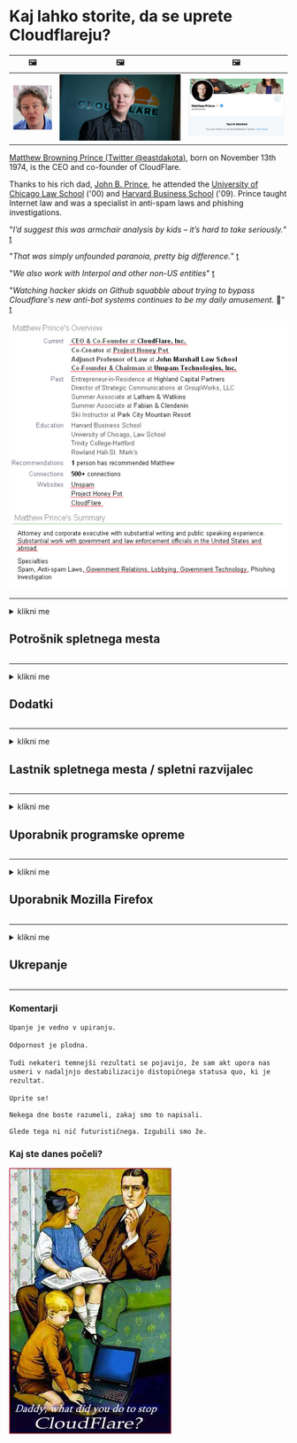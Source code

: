 # Kaj lahko storite, da se uprete Cloudflareju?

| 🖼 | 🖼 | 🖼 |
| --- | --- | --- |
| ![](../image/matthew_prince_teen.jpg) | ![](../image/matthew_prince.jpg) | ![](../image/blockedbymatthewprince.jpg) |


[Matthew Browning Prince (Twitter @eastdakota)](https://twitter.com/eastdakota), born on November 13th 1974, is the CEO and co-founder of CloudFlare.

Thanks to his rich dad, [John B. Prince](http://web.archive.org/web/20081002173414/http://www.mufranchisee.com/article/453/), he attended the [University of Chicago Law School](https://en.wikipedia.org/wiki/University_of_Chicago_Law_School) ('00) and [Harvard Business School](https://en.wikipedia.org/wiki/Harvard_Business_School) ('09). Prince taught Internet law and was a specialist in anti-spam laws and phishing investigations.


"*I’d suggest this was armchair analysis by kids – it’s hard to take seriously.*" [t](https://www.theguardian.com/technology/2015/nov/19/cloudflare-accused-by-anonymous-helping-isis)

"*That was simply unfounded paranoia, pretty big difference.*"  [t](https://twitter.com/xxdesmus/status/992757936123359233)

"*We also work with Interpol and other non-US entities*" [t](https://twitter.com/eastdakota/status/1203028504184360960)

"*Watching hacker skids on Github squabble about trying to bypass Cloudflare's new anti-bot systems continues to be my daily amusement.* 🍿" [t](https://twitter.com/eastdakota/status/1273277839102656515)


![](../image/whoismp.jpg)

---


<details>
<summary>klikni me

## Potrošnik spletnega mesta
</summary>


- Če spletno mesto, ki vam je všeč, uporablja Cloudflare, mu povejte, naj ne uporablja Cloudflareja.
  - Jokanje v družabnih omrežjih, kot so Facebook, Reddit, Twitter ali Mastodon, ne vpliva. [Dejanja so glasnejša od hashtagov.](https://twitter.com/phyzonloop/status/1274132092490862594)
  - Poskusite stopiti v stik z lastnikom spletnega mesta, če želite biti koristni.

[Je dejal Cloudflare](https://github.com/Eloston/ungoogled-chromium/issues/783):
```
Priporočamo, da se obrnete na skrbnike za določene storitve ali spletna mesta, s katerimi naletite, in delite svoje izkušnje.
```

[Če tega ne zahtevate, lastnik spletnega mesta nikoli ne pozna te težave.](../PEOPLE.md)

![](../image/liberapay.jpg)

[Uspešen primer](https://counterpartytalk.org/t/turn-off-cloudflare-on-counterparty-co-plz/164/5).<br>
Imate težavo? [Zvišajte svoj glas zdaj.](https://github.com/maraoz/maraoz.github.io/issues/1) Primer spodaj.

```
Pomagate samo podjetniški cenzuri in množičnemu nadzoru.
https://codeberg.org/crimeflare/cloudflare-tor/src/branch/master/README.md
```

```
Vaša spletna stran je v zasebnem obzidanem vrtu CloudFlare, ki krši zasebnost.
https://codeberg.org/crimeflare/cloudflare-tor/
```

- Vzemite si nekaj časa za branje pravilnika o zasebnosti spletnega mesta.
  - če je spletno mesto za Cloudflare ali spletno mesto uporablja storitve, povezane z Cloudflare.

Pojasniti mora, kaj je "Cloudflare", in prositi za dovoljenje za skupno rabo vaših podatkov z Cloudflare. Če tega ne storite, bo prišlo do kršitve zaupanja, zato se je treba izogibati zadevnemu spletnemu mestu.

[Primer sprejemljive politike zasebnosti je tukaj](https://archive.is/bDlTz) ("Subprocessors" > "Entity Name")

```
Prebral sem vašo politiko zasebnosti in ne najdem besede Cloudflare.
Nočem deliti podatkov z vami, če še naprej pošiljate moje podatke v Cloudflare.
https://codeberg.org/crimeflare/cloudflare-tor/
```

To je primer politike zasebnosti, ki nima besede Cloudflare.
[Liberland Jobs](https://archive.is/daKIr) [privacy policy](https://docsend.com/view/feiwyte):

![](../image/cfwontobey.jpg)

Cloudflare ima svojo politiko zasebnosti.
[Cloudflare obožuje doxxing ljudi.](https://www.reddit.com/r/GamerGhazi/comments/2s64fe/be_wary_reporting_to_cloudflare/)

Tukaj je dober primer obrazca za prijavo na spletno mesto.
AFAIK, to stori nič spletnega mesta. Ali jim boste zaupali?

```
S klikom na »Prijavi se za XYZ« se strinjate z našimi pogoji storitve in izjavo o zasebnosti.
Prav tako se strinjate, da boste svoje podatke delili z Cloudflare in se strinjate tudi z izjavo o zasebnosti Cloudflare.
Če Cloudflare razkrije vaše podatke ali vam ne dovoli, da se povežete z našimi strežniki, nismo krivi mi. [*]

[ Prijavite se ] [ ne strinjam se ]
```
[*] [PEOPLE.md](../PEOPLE.md)


- Poskusite ne uporabljati njihove storitve. Ne pozabite, da vas opazuje Cloudflare.
  - ["I'm in your TLS, sniffin' your passworz"](../image/iminurtls.jpg)

- Poiščite drugo spletno stran. Na internetu obstajajo alternative in priložnosti!

- Prepričajte svoje prijatelje, naj Tor uporabljajo vsak dan.
  - Anonimnost bi morala biti standard odprtega interneta!
  - [Upoštevajte, da projekt Tor temu projektu ni všeč.](../HISTORY.md)

</details>

------

<details>
<summary>klikni me

## Dodatki
</summary>

- Če je vaš brskalnik Firefox, Tor Browser ali Ungoogled Chromium, uporabite enega od teh spodnjih dodatkov.
  - Če želite dodati drug nov dodatek, o tem najprej vprašajte.


| Ime | Razvijalec | Podpora | Lahko blokira | Lahko obvesti | Chrome |
| -------- | -------- | -------- | -------- | -------- | -------- |
| [Bloku Cloudflaron MITM-Atakon](../subfiles/about.bcma.md) | #Addon | [ ? ](README.md) | **Da**     | **Da**     |  **Da** |
| [Ĉu ligoj estas vundeblaj al MITM-atako?](../subfiles/about.ismm.md) | #Addon | [ ? ](README.md) | Ne     | **Da**     |  **Da** |
| [Ĉu ĉi tiuj ligoj blokos Tor-uzanton?](../subfiles/about.isat.md) | #Addon | [ ? ](README.md) | Ne     | **Da**     |  **Da** |
| [Block Cloudflare MITM Attack](https://trac.torproject.org/projects/tor/attachment/ticket/24351/block_cloudflare_mitm_attack-1.0.14.1-an%2Bfx.xpi)<br>[**DELETED BY TOR PROJECT**](../HISTORY.md) | nullius | [ ? ](tool/block_cloudflare_mitm_fx), [Link](README.md) | **Da**     | **Da**     |  Ne |
| [TPRB](http://34ahehcli3epmhbu2wbl6kw6zdfl74iyc4vg3ja4xwhhst332z3knkyd.onion/) | Sw | [ ? ](http://34ahehcli3epmhbu2wbl6kw6zdfl74iyc4vg3ja4xwhhst332z3knkyd.onion/) | **Da**     | **Da**     |  Ne |
| [Detect Cloudflare](https://addons.mozilla.org/en-US/firefox/addon/detect-cloudflare/) | Frank Otto | [ ? ](https://github.com/traktofon/cf-detect) | Ne     | **Da**     |  Ne |
| [True Sight](https://addons.mozilla.org/en-US/firefox/addon/detect-cloudflare-plus/) | claustromaniac | [ ? ](https://github.com/claustromaniac/detect-cloudflare-plus) | Ne     | **Da**     |  Ne |
| [Which Cloudflare datacenter am I visiting?](https://addons.mozilla.org/en-US/firefox/addon/cf-pop/) | 依云 | [ ? ](https://github.com/lilydjwg/cf-pop) | Ne     | **Da**     |  Ne |


- "Decentraleyes" lahko ustavijo povezavo z "CDNJS (Cloudflare)".
  - Številnim zahtevam preprečuje dostop do omrežij in lokalnim datotekam preprečuje, da bi se mesta zlomila.
  - Razvijalec je odgovoril: "[very concerning indeed](https://github.com/Synzvato/decentraleyes/issues/236#issuecomment-352049501)", "[widespread usage severely centralizes the web](https://github.com/Synzvato/decentraleyes/issues/251#issuecomment-366752049)"

- [Potrdilo Cloudflare lahko tudi odstranite ali mu ne zaupate iz svojega overitelja potrdil (CA).](https://www.ssl.com/how-to/remove-root-certificate-firefox/)

</details>

------

<details>
<summary>klikni me

## Lastnik spletnega mesta / spletni razvijalec
</summary>


![](../image/word_cloudflarefree.jpg)

- Ne uporabljajte raztopine Cloudflare, Obdobje.
  - Lahko tudi boljše od tega, kajne? [Tukaj je opisano, kako odstranite naročnine, načrte, domene ali račune na Cloudflare.](https://support.cloudflare.com/hc/en-us/articles/200167776-Removing-subscriptions-plans-domains-or-accounts)

| 🖼 | 🖼 |
| --- | --- |
| ![](../image/htmlalertcloudflare.jpg) | ![](../image/htmlalertcloudflare2.jpg) |

- Želite več strank? Veš kaj storiti. Namig je "nad črto".
  - [Pozdravljeni, napisali ste »Vašo zasebnost jemljemo resno«, vendar sem dobil »Napaka 403 Prepovedani anonimni posredniški strežnik ni dovoljen«.](https://it.slashdot.org/story/19/02/19/0033255/stop-saying-we-take-your-privacy-and-security-seriously) Zakaj blokirate Tor ali VPN? [In zakaj blokirate začasna e-poštna sporočila?](http://nomdjgwjvyvlvmkolbyp3rocn2ld7fnlidlt2jjyotn3qqsvzs2gmuyd.onion/mail/)

![](../image/anonexist.jpg)

- Uporaba Cloudflareja bo povečala možnosti za izpad. Obiskovalci ne morejo dostopati do vašega spletnega mesta, če strežnik ne deluje ali Cloudflare ne deluje.
  - [Ste res mislili, da Cloudflare nikoli ne pade?](https://www.ibtimes.com/cloudflare-down-not-working-sites-producing-504-gateway-timeout-errors-2618008) [Another](https://twitter.com/Jedduff/status/1097875615997399040) [sample](https://twitter.com/search?f=tweets&vertical=default&q=Cloudflare%20is%20having%20problems). [Need more](../PEOPLE.md)?

![](../image/cloudflareinternalerror.jpg)

- Uporaba Cloudflareja za posredovanje vaše »storitve API«, »strežnika za posodobitev programske opreme« ali »vira RSS« bo škodovala vaši stranki. Stranka vas je poklicala in rekla "Ne morem več uporabljati vašega API-ja", vi pa sploh ne veste, kaj se dogaja. Cloudflare lahko tiho blokira vašo stranko. Mislite, da je v redu?
  - Obstaja veliko spletnih odjemalcev bralnikov RSS in bralnikov RSS. Zakaj objavljate vir RSS, če ljudem ne dovolite, da se naročijo?

![](../image/rssfeedovercf.jpg)

- Ali potrebujete potrdilo HTTPS? Uporabite "Let's Encrypt" ali ga preprosto kupite pri podjetju CA.

- Ali potrebujete strežnik DNS? Ne morete nastaviti lastnega strežnika? Kaj pa oni: [Hurricane Electric Free DNS](https://dns.he.net/), [Dyn.com](https://dyn.com/dns/), [1984 Hosting](https://www.1984hosting.com/), [Afraid.Org (Skrbnik izbriše vaš račun, če uporabljate TOR)](https://freedns.afraid.org/)

- Iščete storitev gostovanja? Samo brezplačno? Kaj pa oni: [Onion Service](http://vww6ybal4bd7szmgncyruucpgfkqahzddi37ktceo3ah7ngmcopnpyyd.onion/en/security/network-security/tor/onionservices-best-practices), [Free Web Hosting Area](https://freewha.com/), [Autistici/Inventati Web Site Hosting](https://www.autinv5q6en4gpf4.onion/services/website), [Github Pages](https://pages.github.com/), [Surge](https://surge.sh/)
  - [Alternative Cloudflareju](../subfiles/cloudflare-alternatives.md)

- Ali uporabljate "cloudflare-ipfs.com"? [Ali veste, da je IPFS v oblaku slab?](../PEOPLE.md)

- Na strežnik namestite požarni zid spletnih aplikacij, kot sta OWASP in Fail2Ban, in ga pravilno konfigurirajte.
  - Blokiranje Tor ni rešitev. Ne kaznujte vseh samo zaradi majhnih slabih uporabnikov.

- Uporabnikom »Cloudflare Warp« preusmerite ali preprečite dostop do vašega spletnega mesta. In navedite razlog, če lahko.

> Seznam IP: "[Trenutni obsegi IP Cloudflareja](cloudflare_inc/)"

> A: Samo blokiraj jih

```
server {
...
deny 173.245.48.0/20;
deny 103.21.244.0/22;
deny 103.22.200.0/22;
deny 103.31.4.0/22;
deny 141.101.64.0/18;
deny 108.162.192.0/18;
deny 190.93.240.0/20;
deny 188.114.96.0/20;
deny 197.234.240.0/22;
deny 198.41.128.0/17;
deny 162.158.0.0/15;
deny 104.16.0.0/12;
deny 172.64.0.0/13;
deny 131.0.72.0/22;
deny 2400:cb00::/32;
deny 2606:4700::/32;
deny 2803:f800::/32;
deny 2405:b500::/32;
deny 2405:8100::/32;
deny 2a06:98c0::/29;
deny 2c0f:f248::/32;
...
}
```

> B: Preusmeritev na opozorilno stran

```
http {
...
geo $iscf {
default 0;
173.245.48.0/20 1;
103.21.244.0/22 1;
103.22.200.0/22 1;
103.31.4.0/22 1;
141.101.64.0/18 1;
108.162.192.0/18 1;
190.93.240.0/20 1;
188.114.96.0/20 1;
197.234.240.0/22 1;
198.41.128.0/17 1;
162.158.0.0/15 1;
104.16.0.0/12 1;
172.64.0.0/13 1;
131.0.72.0/22 1;
2400:cb00::/32 1;
2606:4700::/32 1;
2803:f800::/32 1;
2405:b500::/32 1;
2405:8100::/32 1;
2a06:98c0::/29 1;
2c0f:f248::/32 1;
}
...
}

server {
...
if ($iscf) {rewrite ^ https://example.com/cfwsorry.php;}
...
}

<?php
header('HTTP/1.1 406 Not Acceptable');
echo <<<CLOUDFLARED
Thank you for visiting ourwebsite.com!<br />
We are sorry, but we can't serve you because your connection is being intercepted by Cloudflare.<br />
Please read https://codeberg.org/crimeflare/cloudflare-tor for more information.<br />
CLOUDFLARED;
die();
```

- Če verjamete v svobodo in pozdravljate anonimne uporabnike, nastavite Tor Onion Service ali I2P insite.

- Prosite za nasvet druge operaterje dvojnih spletnih mest Clearnet / Tor in si ustvarite anonimne prijatelje!

</details>

------

<details>
<summary>klikni me

## Uporabnik programske opreme
</summary>


- Discord uporablja CloudFlare. Alternative? Priporočamo [**Briar** (Android)](https://f-droid.org/en/packages/org.briarproject.briar.android/), [Ricochet (PC)](https://ricochet.im/), [Tox + Tor (Android/PC)](https://tox.chat/download.html)
  - Briar vključuje Tor daemon, tako da vam ni treba namestiti Orbota.
  - Razvijalci Qwtch, Open Privacy, so brez obvestila izbrisali projekt stop_cloudflare iz svoje storitve git.

- Če uporabljate Debian GNU / Linux ali kateri koli izvedeni finančni instrument, se naročite: [bug #831835](https://bugs.debian.org/cgi-bin/bugreport.cgi?bug=831835). Če lahko, pomagajte pri preverjanju popravka in pomagajte vzdrževalcu, da pride do pravega sklepa, ali ga je treba sprejeti.

- Vedno priporočite te brskalnike.

| Ime | Razvijalec | Podpora | Komentiraj |
| -------- | -------- | -------- | -------- |
| [Ungoogled-Chromium](https://ungoogled-software.github.io/ungoogled-chromium-binaries/) | Eloston | [ ? ](https://github.com/Eloston/ungoogled-chromium) | PC (Win, Mac, Linux)  _!Tor_ |
| [Bromite](https://www.bromite.org/fdroid) | Bromite | [ ? ](https://github.com/bromite/bromite/issues) | Android  _!Tor_ |
| [Tor Browser](https://www.torproject.org/download/) | Tor Project | [ ? ](https://support.torproject.org/) | PC (Win, Mac, Linux)  _Tor_|
| [Tor Browser Android](https://www.torproject.org/download/) | Tor Project | [ ? ](https://support.torproject.org/) | Android  _Tor_|
| [Onion Browser](https://itunes.apple.com/us/app/onion-browser/id519296448?mt=8) | Mike Tigas | [ ? ](https://github.com/OnionBrowser/OnionBrowser/issues) | Apple iOS  _Tor_|
| [GNU/Icecat](https://www.gnu.org/software/gnuzilla/) | GNU | [ ? ](https://www.gnu.org/software/gnuzilla/) | PC (Linux) |
| [IceCatMobile](https://f-droid.org/en/packages/org.gnu.icecat/) | GNU | [ ? ](https://lists.gnu.org/mailman/listinfo/bug-gnuzilla) | Android |
| [Iridium Browser](https://iridiumbrowser.de/about/) | Iridium | [ ? ](https://github.com/iridium-browser/iridium-browser/) | PC (Win, Mac, Linux, OpenBSD) |


Zasebnost druge programske opreme je nepopolna. To ne pomeni, da je brskalnik Tor "popoln".
V internetu in tehnologiji ni 100% varnega niti 100% zasebnega.

- Ne želite uporabljati Tor? Z demonom Tor lahko uporabljate kateri koli brskalnik.
  - [Upoštevajte, da projektu Tor to ni všeč.](https://support.torproject.org/tbb/tbb-9/) Če lahko to storite, uporabite Tor Browser.
- [Kako uporabljati Chromium z Tor](../subfiles/chromium_tor.md)


Pogovorimo se o zasebnosti druge programske opreme.

- [Če res želite uporabljati Firefox, izberite »Firefox ESR«.](https://www.mozilla.org/en-US/firefox/organizations/)
  - [Firefox - Spyware Watchdog](https://spyware.neocities.org/articles/firefox.html)
  - [Firefox zavrača svobodo govora in prepoveduje svobodo govora](https://web.archive.org/web/20200423010026/https://reclaimthenet.org/firefox-rejects-free-speech-bans-free-speech-commenting-plugin-dissenter-from-its-extensions-gallery/)
  - ["100+ glasov proti. Zdi se, kot da bi prosili podjetje za programsko opremo, naj se drži ... programske opreme je dandanes preveč."](https://old.reddit.com/r/firefox/comments/gutdiw/weve_got_work_to_do_the_mozilla_blog/fslbbb6/)
  - [Zakaj mi Firefox v moji vrstici URL prikazuje sponzorirane povezave?](https://www.reddit.com/r/firefox/comments/jybx2w/uh_why_is_firefox_showing_me_sponsored_links_in/)
  - [Mozilla - Hudič inkarniran](https://digdeeper.neocities.org/ghost/mozilla.html)

- [Ne pozabite, da Mozilla uporablja storitev Cloudflare.](https://www.robtex.com/dns-lookup/www.mozilla.org) [Za svoj izdelek uporabljajo tudi storitev DNS storitve Cloudflare.](https://www.theregister.co.uk/2018/03/21/mozilla_testing_dns_encryption/)

- [Mozilla je to vozovnico uradno zavrnila.](https://bugzilla.mozilla.org/show_bug.cgi?id=1426618)

- [Firefox Focus je šala.](https://github.com/mozilla-mobile/focus-android/issues/1743) [Obljubili so, da bodo izklopili telemetrijo, vendar so jo spremenili.](https://github.com/mozilla-mobile/focus-android/issues/4210)

- [Razvijalec PaleMoon / Basilisk obožuje Cloudflare.](https://github.com/mozilla-mobile/focus-android/issues/1743#issuecomment-345993097)
  - [Arhivski strežnik Pale Moon je 18 mesecev vdrl in razširjal zlonamerno programsko opremo](https://www.reddit.com/r/privacytoolsIO/comments/cc808y/pale_moons_archive_server_hacked_and_spread/)
  - Prav tako sovraži uporabnike Tor - "[Naj bo sovražno do Tor. Menim, da bi morala biti večina strani sovražno usmerjena k Toru, saj ima zelo visok faktor zlorabe.](https://github.com/yacy/yacy_search_server/issues/314#issuecomment-565932097)"

- [Waterfox ima resne težave s "telefoni doma"](https://spyware.neocities.org/articles/waterfox.html)

- [Google Chrome je vohunska programska oprema.](https://www.gnu.org/proprietary/malware-google.en.html)
  - [Google profilira vašo dejavnost.](https://spyware.neocities.org/articles/chrome.html)

- [SRWare Iron ustvarja preveč telefonov za domačo povezavo.](https://spyware.neocities.org/articles/iron.html) Poveže se tudi z Googlovimi domenami.

- [Seznam pogumnih brskalnikov s sledilci Facebook / Twitter.](https://www.bleepingcomputer.com/news/security/facebook-twitter-trackers-whitelisted-by-brave-browser/)
  - [Tu je še več vprašanj.](https://spyware.neocities.org/articles/brave.html)
  - [binance pridruženi ID](https://twitter.com/cryptonator1337/status/1269594587716374528)

- [Microsoft Edge omogoča Facebooku, da zažene Flash kodo za hrbtom uporabnikov.](https://www.zdnet.com/article/microsoft-edge-lets-facebook-run-flash-code-behind-users-backs/)

- [Vivaldi ne spoštuje vaše zasebnosti.](https://spyware.neocities.org/articles/vivaldi.html)

- [Raven vohunske programske opreme Opera: izredno visoka](https://spyware.neocities.org/articles/opera.html)

- Apple iOS: [IOS-a sploh ne bi smeli uporabljati, predvsem zato, ker gre za zlonamerno programsko opremo.](https://www.gnu.org/proprietary/malware-apple.html)

Zato priporočamo samo zgornjo tabelo. Nič drugega.

</details>

------

<details>
<summary>klikni me

## Uporabnik Mozilla Firefox
</summary>


- "Firefox Nightly" bo pošiljal informacije na ravni odpravljanja napak na strežnike Mozilla brez metode za izključitev.
  - [Mozillini strežniki ustvarjajo Cloudflare](https://www.digwebinterface.com/?hostnames=www.mozilla.org%0D%0Amozilla.cloudflare-dns.com&type=&ns=resolver&useresolver=8.8.4.4&nameservers=)

- Firefoxu je mogoče prepovedati povezavo s strežniki Mozilla.
  - [Mozilin vodnik po predlogih pravilnikov](https://github.com/mozilla/policy-templates/blob/master/README.md)
  - Upoštevajte, da bo ta trik morda prenehal delovati v kasnejši različici, ker se Mozilla rada doda na seznam dovoljenih.
  - Uporabite požarni zid in DNS filter, da ju popolnoma blokirate.

"`/distribution/policies.json`"

>     "WebsiteFilter": {
> 		"Block": [
> 		"*://*.mozilla.com/*",
> 		"*://*.mozilla.net/*",
> 		"*://*.mozilla.org/*",
> 		"*://webcompat.com/*",
> 		"*://*.firefox.com/*",
> 		"*://*.thunderbird.net/*",
> 		"*://*.cloudflare.com/*"
> 		]
>     },


- ~~Prijavite napako na sledilcu mozille in jim recite, naj ne uporabljajo Cloudflareja.~~ Prišlo je poročilo o napaki o bugzilli. Mnogi ljudje so objavili svojo zaskrbljenost, vendar je skrbnik leta 2018 napako skril.

- DoH lahko onemogočite v Firefoxu.
  - [Spremenite privzetega ponudnika DNS za Firefox](../subfiles/change-firefox-dns.md)

![](../image/firefoxdns.jpg)

- [Če želite uporabljati DNS, ki ni ponudnik internetnih storitev, razmislite o uporabi storitve OpenNIC Tier2 DNS ali katere koli druge storitve DNS, ki ni Cloudflare.](https://wiki.opennic.org/start)
![](../image/opennic.jpg)
  - Blokiraj Cloudflare z DNS. [Crimeflare DNS](https://dns.crimeflare.eu.org/)

- Tor lahko uporabite kot razreševalnik DNS. [Če niste strokovnjak za Tor, postavite vprašanje tukaj.](https://tor.stackexchange.com/)

> **Kako?**
> 1. Prenesite Tor in ga namestite v računalnik.
> 2. Dodajte to vrstico v datoteko "torrc".
> DNSPort 127.0.0.1:53
> 3. Znova zaženite Tor.
> 4. DNS strežnik v računalniku nastavite na "127.0.0.1".

</details>

------

<details>
<summary>klikni me

## Ukrepanje
</summary>


- Povejte drugim okoli sebe o nevarnostih Cloudflareja.

- [Pomagajte izboljšati to skladišče.](https://codeberg.org/crimeflare/cloudflare-tor).
  - Tako seznami, argumenti proti temu kot podrobnosti.

- [Dokumentirajte in zelo javno objavite, če gre s Cloudflarejem (in podobnimi podjetji) narobe, pri tem obvezno omenite to skladišče.](https://codeberg.org/crimeflare/cloudflare-tor) :)

- Naj več ljudi privzeto uporablja Tor, da bodo lahko splet doživljali z vidika različnih delov sveta.

- Začnite skupine v družabnih medijih in v mesnem prostoru, namenjene osvobajanju sveta iz oblaka Cloudflare.

- Po potrebi se povežite s temi skupinami v tem odlagališču - to je lahko prostor za usklajevanje skupnega dela.

- [Začnite koop, ki lahko nudi smiselno nekorporacijsko alternativo Cloudflareju.](../subfiles/cloudflare-alternatives.md)

- Sporočite nam morebitne alternative, ki bodo pomagale vsaj zagotoviti večplastno obrambo pred Cloudflarejem.

- Če ste stranka Cloudflareja, nastavite nastavitve zasebnosti in počakajte, da jih krši.
  - [Nato jih obtožite proti obtožbi zaradi neželene pošte / kršitve zasebnosti.](https://twitter.com/thexpaw/status/1108424723233419264)

- Če ste v Združenih državah Amerike in je na zadevnem spletnem mestu banka ali računovodja, poskusite izvesti pravni pritisk po zakonu Gramm – Leach – Bliley ali zakonu Američani z možnostmi sprememb in nam sporočite, kako daleč ste .

- Če je spletno mesto vladno, poskusite izvesti pravni pritisk v skladu s 1. spremembo ameriške ustave.

- Če ste državljan EU, se obrnite na spletno mesto in pošljite svoje osebne podatke v skladu s splošno uredbo o varstvu podatkov. Če vam nočejo posredovati vaših podatkov, je to kršitev zakona.

- Za podjetja, ki trdijo, da ponujajo storitve na svojem spletnem mestu, jih poskusite prijaviti kot "lažno oglaševanje" organizacijam za varstvo potrošnikov in BBB. Spletna mesta Cloudflare strežejo strežniki Cloudflare.

- [ITU v ameriških okoliščinah predlaga, da se Cloudflare začenja razvijati dovolj veliko, da bi lahko nanje kršili protitrustovsko zakonodajo.](https://www.itu.int/en/ITU-T/Workshops-and-Seminars/20181218/Documents/Geoff_Huston_Presentation.pdf)

- Mogoče je, da bi GNU GPL različice 4 lahko vključeval določbo o shranjevanju izvorne kode za takšno storitvijo, ki bi za vse programe GPLv4 in novejše zahtevala, da je vsaj izvorna koda dostopna prek medija, ki ne diskriminira uporabnikov Tor.

</details>

------

### Komentarji

```
Upanje je vedno v upiranju.

Odpornost je plodna.

Tudi nekateri temnejši rezultati se pojavijo, že sam akt upora nas usmeri v nadaljnjo destabilizacijo distopičnega statusa quo, ki je rezultat.

Uprite se!
```

```
Nekega dne boste razumeli, zakaj smo to napisali.
```

```
Glede tega ni nič futurističnega. Izgubili smo že.
```

### Kaj ste danes počeli?


![](../image/stopcf.jpg)
